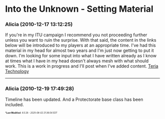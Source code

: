 # Into the Unknown - Setting Material

### **Alicia** (2010-12-17 13:12:25)

If you're in my ITU campaign I recommend you not proceeding further unless you want to ruin the surprise. With that said, the content in the links below will be introduced to my players at an appropriate time.
I've had this material in my head for almost two years and I'm just now getting to put it down. I'm looking for some input into what I have written already as I know at times what I have in my head doesn't always mesh with what should work.
This is a work in progress and I'll post when I've added content.
[Teria](https://docs.google.com/Doc?docid=0ATHYulLjxAGXZGNjOXo3MjlfMTUzeHhiYnAyZHE&hl=en&authkey=CO_oodcK "https://docs.google.com/Doc?docid=0ATHYulLjxAGXZGNjOXo3MjlfMTUzeHhiYnAyZHE&hl=en&authkey=CO_oodcK")
[Technology](https://docs.google.com/Doc?docid=0ATHYulLjxAGXZGNjOXo3MjlfMTA2Y2poa3MzY3Y&hl=en&authkey=COHA6rkJ "https://docs.google.com/Doc?docid=0ATHYulLjxAGXZGNjOXo3MjlfMTA2Y2poa3MzY3Y&hl=en&authkey=COHA6rkJ")

---

### **Alicia** (2010-12-19 17:49:28)

Timeline has been updated.
And a Protectorate base class has been included.



<span style="font-size: 0.5em;">***Last Modified**: 4.0.28 - *2025-06-02 21:36:04 EDT*</span>